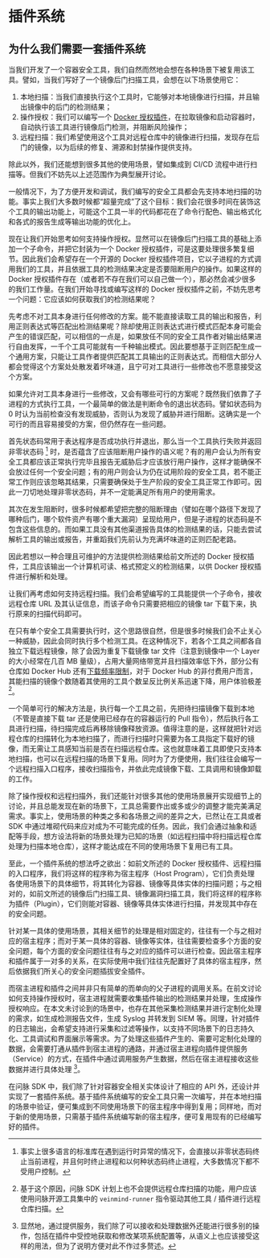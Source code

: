 # 插件系统

## 为什么我们需要一套插件系统

当我们开发了一个容器安全工具，我们自然而然地会想在各种场景下被复用该工具。譬如，当我们写好了一个镜像后门扫描工具，会想在以下场景使用它：

1. 本地扫描：当我们直接执行这个工具时，它能够对本地镜像进行扫描，并且输出镜像中的后门的检测结果；
2. 操作授权：我们可以编写一个 [Docker 授权插件](https://docs.docker.com/engine/extend/plugins_authorization/)，在拉取镜像和启动容器时，自动执行该工具进行镜像后门检测，并阻断风险操作；
3. 远程扫描：我们希望使用这个工具对远程仓库中的镜像进行扫描，发现存在后门的镜像，以为后续的修复、溯源和封禁操作提供支持。

除此以外，我们还能想到很多其他的使用场景，譬如集成到 CI/CD 流程中进行扫描等。但我们不妨先以上述范围作为典型展开讨论。

一般情况下，为了方便开发和调试，我们编写的安全工具都会先支持本地扫描的功能。事实上我们大多数时候都“超量完成”了这个目标：我们会花很多时间在装饰这个工具的输出功能上，可能这个工具一半的代码都花在了命令行配色、输出格式化和各式的报告生成等输出功能的优化上。

现在让我们开始思考如何支持操作授权。显然可以在镜像后门扫描工具的基础上添加一个子命令，并把它封装为一个 Docker 授权插件，可是这要处理很多繁复细节。因此我们会希望存在一个开源的 Docker 授权插件项目，它以子进程的方式调用我们的工具，并且依据工具的检测结果决定是否要阻断用户的操作。如果这样的 Docker 授权插件存在（或者若不存在我们可以自己做一个），那必然会减少很多的我们工作量。在我们开始寻找或编写这样的 Docker 授权插件之前，不妨先思考一个问题：它应该如何获取我们的检测结果呢？

先考虑不对工具本身进行任何修改的方案。能不能直接读取工具的输出和报告，利用正则表达式等匹配出检测结果呢？除却使用正则表达式进行模式匹配本身可能会产生的错误匹配，可以相信的一点是，如果放任不同的安全工具作者对输出结果进行自由发挥，一千个工具可能就有一千种输出模式。因此要想基于正则匹配生成一个通用方案，只能让工具作者提供匹配其工具输出的正则表达式。而相信大部分人都会觉得这个方案处处散发着坏味道，且宁可对工具进行一些修改也不愿意接受这个方案。

如果允许对工具本身进行一些修改，又会有哪些可行的方案呢？既然我们依靠了子进程的方式执行工具，一个最简单的做法是判断命令的退出状态码。譬如状态码为 0 时认为当前检查没有发现威胁，否则认为发现了威胁并进行阻断。这确实是一个可行的而且容易接受的方案，但仍然存在一些问题。

首先状态码常用于表达程序是否成功执行并退出，那么当一个工具执行失败并返回非零状态码 [^1] 时，是否蕴含了应该阻断用户操作的语义呢？有的用户会认为所有安全工具都应该正常执行完毕且报告无威胁后才应该放行用户操作，这样才能确保不会放过任何一个安全问题；有的用户则会认为仍在试用阶段的安全工具，若不能正常工作则应该忽略其结果，只需要确保处于生产阶段的安全工具正常工作即可。因此一刀切地处理非零状态码，并不一定能满足所有用户的使用需求。

其次在发生阻断时，很多时候都希望把完整的阻断理由（譬如在哪个路径下发现了哪种后门，哪个软件资产有哪个重大漏洞）呈现给用户，但是子进程的状态码是不包含这些信息的。而如果工具没有其他渠道报告具体的检测结果的话，只能去尝试解析工具的输出或报告，并重蹈我们先前认为充满坏味道的正则匹配老路。

因此若想以一种合理且可维护的方法提供检测结果给前文所述的 Docker 授权插件，工具应该输出一个计算机可读、格式预定义的检测结果，以供 Docker 授权插件进行解析和处理。

让我们再考虑如何支持远程扫描。我们会希望编写的工具能提供一个子命令，接收远程仓库 URL 及其认证信息，而该子命令只需要把相应的镜像 tar 下载下来，执行原来的扫描代码即可。

在只有单个安全工具需要执行时，这个思路很自然，但是很多时候我们会不止关心一种威胁，因此会同时执行多个检测工具。在这种情况下，若各个工具之间都各自独立下载远程镜像，除了会因为重复下载镜像 tar 文件（注意到镜像中一个 Layer 的大小经常在几百 MB 量级），占用大量网络带宽并且扫描效率低下外，部分公有仓库如 Docker Hub 还有[下载频率限制](https://docs.docker.com/docker-hub/download-rate-limit/)，对于 Docker Hub 的非付费用户而言，其能扫描的镜像个数随着其使用的工具个数呈反比例关系迅速下降，用户体验极差 [^2]。

一个简单可行的解决方法是，执行每一个工具之前，先把待扫描镜像下载到本地（不管是直接下载 tar 还是使用已经存在的容器运行的 Pull 指令），然后执行各工具进行扫描，待扫描完成后再移除镜像释放资源。值得注意的是，这样就把针对远程仓库的扫描转化为本地扫描了，而进行扫描时只需要为各工具指定下载好的镜像，而无需让工具感知当前是否在扫描远程仓库。这也就意味着工具即使只支持本地扫描，也可以在远程扫描的场景下复用。同时为了方便使用，我们往往会编写一个远程扫描入口程序，接收扫描指令，并依此完成镜像下载、工具调用和镜像卸载的工作。

除了操作授权和远程扫描外，我们还能针对很多其他的使用场景展开实现细节上的讨论，并且总能发现在新的场景下，工具总需要作出或多或少的调整才能完美满足需求。事实上，使用场景的种类之多和各场景之间的差异之大，已然让在工具或者 SDK 中通过堆砌代码来应对成为不可能完成的任务。因此，我们会通过抽象和适配等手段，想方设法将新的场景处理为已知的场景（如远程扫描中将扫描远程仓库处理为扫描本地仓库），这样才能达成在不同的使用场景下复用已有工具。

至此，一个插件系统的想法呼之欲出：如前文所述的 Docker 授权插件、远程扫描的入口程序，我们将这样的程序称为宿主程序（Host Program），它们负责处理各使用场景下的具体细节，将其转化为容器、镜像等具体实体的扫描问题；与之相对的，如前文所述的镜像后门扫描工具、镜像漏洞扫描工具，我们将这样的程序称为插件（Plugin），它们则能对容器、镜像等具体实体进行扫描，并发现其中存在的安全问题。

针对某一具体的使用场景，其相关细节的处理是相对固定的，往往有一个与之相对应的宿主程序；而对于某一具体的容器、镜像等实体，往往需要检查多个方面的安全问题，每个方面的安全问题往往有与之对应的插件可以进行检查。因此宿主程序和插件属于一对多的关系，在实际使用中我们往往先配置好了具体的宿主程序，然后依据我们所关心的安全问题插拔安全插件。

而宿主进程和插件之间并非只有简单的而单向的父子进程的调用关系。在前文讨论如何支持操作授权时，宿主进程就需要收集插件输出的检测结果并处理，生成操作授权响应。在本文未讨论到的场景中，也存在其他采集检测结果并进行定制化处理的需求，如生成检测报告文件，生成 Syslog 并转发到 SIEM 等。同理，针对插件的日志输出，会希望支持进行采集和过滤等操作，以支持不同场景下的日志持久化、工具调试和界面展示等需求。为了处理这些插件产生的、需要可定制化处理的数据，会需要打通从插件到宿主进程的通路，并通过宿主进程向插件提供服务（Service）的方式，在插件中通过调用服务产生数据，然后在宿主进程接收这些数据并进行具体处理 [^3]。

在问脉 SDK 中，我们除了针对容器安全相关实体设计了相应的 API 外，还设计并实现了一套插件系统。基于插件系统编写的安全工具只需一次编写，并在本地扫描的场景中验证，便可集成到不同使用场景下的宿主程序中得到复用；同样地，而对于新的使用场景，只需基于插件系统编写新的宿主程序，便可复用现有的已经编写好的插件。

[^1]: 事实上很多语言的标准库在遇到运行时异常的情况下，会直接以非零状态码终止当前进程，并且何时终止进程和以何种状态码终止进程，大多数情况下都不受用户控制。
[^2]: 基于这个原因，问脉 SDK 计划上也不会提供远程仓库扫描的功能，用户应该使用问脉开源工具集中的 `veinmind-runner` 指令驱动其他工具 / 插件进行远程仓库扫描。
[^3]: 显然地，通过提供服务，我们除了可以接收和处理数据外还能进行很多别的操作，包括在插件中受控地获取和修改某项系统配置等，从语义上也应该接受这样的用法，但为了说明方便对此不作过多赘述。

